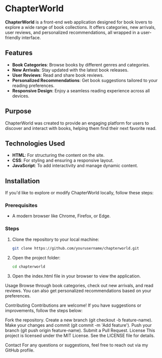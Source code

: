 # ChapterWorld

**ChapterWorld** is a front-end web application designed for book lovers to explore a wide range of book collections. It offers categories, new arrivals, user reviews, and personalized recommendations, all wrapped in a user-friendly interface.

## Features

- **Book Categories**: Browse books by different genres and categories.
- **New Arrivals**: Stay updated with the latest book releases.
- **User Reviews**: Read and share book reviews.
- **Personalized Recommendations**: Get book suggestions tailored to your reading preferences.
- **Responsive Design**: Enjoy a seamless reading experience across all devices.

## Purpose

ChapterWorld was created to provide an engaging platform for users to discover and interact with books, helping them find their next favorite read.

## Technologies Used

- **HTML**: For structuring the content on the site.
- **CSS**: For styling and ensuring a responsive layout.
- **JavaScript**: To add interactivity and manage dynamic content.

## Installation

If you'd like to explore or modify ChapterWorld locally, follow these steps:

### Prerequisites

- A modern browser like Chrome, Firefox, or Edge.

### Steps

1. Clone the repository to your local machine:
   ```bash
   git clone https://github.com/yourusername/chapterworld.git
2. Open the project folder:

   ```bash
   cd chapterworld
3. Open the index.html file in your browser to view the application.

Usage
Browse through book categories, check out new arrivals, and read reviews. You can also get personalized recommendations based on your preferences.

Contributing
Contributions are welcome! If you have suggestions or improvements, follow the steps below:

Fork the repository.
Create a new branch (git checkout -b feature-name).
Make your changes and commit (git commit -m 'Add feature').
Push your branch (git push origin feature-name).
Submit a Pull Request.
License
This project is licensed under the MIT License. See the LICENSE file for details.

Contact
For any questions or suggestions, feel free to reach out via my GitHub profile.
